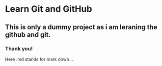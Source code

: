 # Learn Git and GitHub

## This is only a dummy project as i am leraning the github and git.

### Thank you!

Here .md stands for mark down...
